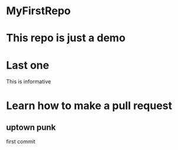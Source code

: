 # MyFirstRepo


# This repo is just a demo
# Last one


This is informative
# Learn how to make a pull request

## uptown punk
first commit
